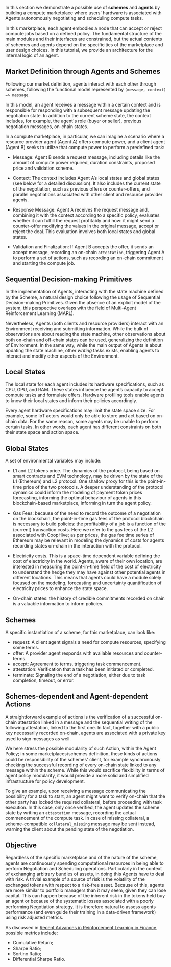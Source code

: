 In this section we demonstrate a possible use of **schemes** and **agents** by building a compute marketplace where users' hardware is associated with Agents autonomously negotiating and scheduling compute tasks. 

In this marketplace, each agent embodies a node that can accept or reject compute jobs based on a defined policy. The fundamental structure of the main modules and their interfaces are constrained, but the actual contents of schemes and agents depend on the specificities of the marketplace and user design choices. In this tutorial, we provide an architecture for the internal logic of an agent.

## Market Definition through Agents and Schemes

Following our market definition, agents interact with each other through schemes, following the functional model represented by `(message, context) => message`. 

In this model, an agent receives a message within a certain context and is responsible for responding with a subsequent message updating the negotiation state. In addition to the current scheme state, the context includes, for example, the agent's role (buyer or seller), previous negotiation messages, on-chain states.

In a compute marketplace, in particular, we can imagine a scenario where a resource provider agent (Agent A) offers compute power, and a client agent (Agent B) seeks to utilize that compute power to perform a predefined task:

- Message: Agent B sends a request message, including details like the amount of compute power required, duration constraints, proposed price and validation scheme.

- Context: The context includes Agent A’s local states and global states (see below  for a detailed discussion). It also includes the current state of the negotiation, such as previous offers or counter-offers, and parallel negotiations associated with other client and resource provider agents.

- Response Message: Agent A receives the request message and, combining it with the context according to a specific policy, evaluates whether it can fulfill the request profitably and how: it might send a counter-offer modifying the values in the original message, accept or reject the deal. This evaluation involves both local states and global states.

- Validation and Finalization: If Agent B accepts the offer, it sends an accept message, recording an on-chain `attestation`, triggering Agent A to perform a set of actions, such as recording an on-chain commitment and starting the compute job.

## Sequential Decision-making Primitives

In the implementation of Agents, interacting with the state machine defined by the Scheme, a natural design choice following the usage of Sequential Decision-making Primitives. Given the absence of an explicit model of the system, this perspective overlaps with the field of Multi-Agent Reinforcement Learning (MARL).

Nevertheless, Agents (both clients and resource providers) interact with an Environment receiving and submitting information. While the bulk of observations are about reading the state machine, other observations about both on-chain and off-chain states can be used, generalizing the definition of Environment. In the same way, while the main output of Agents is about updating the state machine, other *writing* tasks exists, enabling agents to interact and modify other aspects of the Environment.

## Local States

The local state for each agent includes its hardware specifications, such as CPU, GPU, and RAM. These states influence the agent’s capacity to accept compute tasks and formulate offers. Hardware profiling tools enable agents to know their local states and inform their policies accordingly.

Every agent hardware specifications may limit the state space size. For example, some IoT actors would only be able to store and act based on on-chain data. For the same reason, some agents may be unable to perform certain tasks. In other words, each agent has different constraints on both their state space and action space.

## Global States

A set of environmental variables may include:

- L1 and L2 tokens price. The dynamics of the protocol, being based on smart contracts and EVM technology, may be driven by the state of the L1 (Ethereum) and L2 protocol. One shallow proxy for this is the point-in-time price of the two protocols. A deeper understanding of the protocol dynamics could inform the modeling of payment token prices forecasting, informing the optimal behaviour of agents in this blockchain-based marketplace, informing in turn the agent policy.

- Gas Fees: because of the need to record the outcome of a negotiation on the blockchain, the point-in-time gas fees of the protocol blockchain is necessary to build policies: the profitability of a job is a function of the (current) transaction costs. Here we refer to the gas fees of the L2 associated with CoopHive; as per prices, the gas fee time series of Ethereum may be relevant in modeling the dynamics of costs for agents recording states on-chain in the interaction with the protocol.

- Electricity costs. This is a space-time dependent variable defining the cost of electricity in the world. Agents, aware of their own location, are interested in measuring the point-in-time field of the cost of electricity to understand the hedge they may have against other potential agents in different locations. This means that agents could have a module solely focused on the modeling, forecasting and uncertainty quantification of electricity prices to enhance the state space.

- On-chain states: the history of credible commitments recorded on chain is a valuable information to inform policies.

## Schemes

A specific instantiation of a scheme, for this marketplace, can look like:

- request: A client agent signals a need for compute resources, specifying some terms.
- offer: A provider agent responds with available resources and counter-terms.
- accept: Agreement to terms, triggering task commencement.
- attestation: Verification that a task has been initiated or completed.
- terminate: Signaling the end of a negotiation, either due to task completion, timeout, or error.

## Schemes-dependent and Agent-dependent Actions

A straightforward example of actions is the verification of a successful on-chain attestation linked in a message and the sequential writing of the following attestation, linked to the first one. In fact, together with a public key necessarily recorded on-chain, agents are associated with a private key used to sign messages as well.

We here stress the possible modularity of such Action, within the Agent Policy; in some marketplaces/schemes definition, these kinds of actions could be responsibility of the schemes' client, for example synchronously checking the successful recording of every on-chain state linked to any message within the scheme. While this would sacrifice flexibility in terms of agent policy modularity, it would provide a more solid and simplified infrastructure for policy development.

To give an example, upon receiving a message communicating the possibility for a task to start, an agent might want to verify on-chain that the other party has locked the required collateral, before proceeding with task execution. In this case, only once verified, the agent updates the scheme state by writing an `attestation` message, recording the actual commencement of the compute task. In case of missing collateral, a scheme-compatible `collateral_missing` message may be sent instead, warning the client about the pending state of the negotiation.

## Objective

Regardless of the specific marketplace and of the nature of the scheme, agents are continuously spending computational resources in being able to perform Negotiation and Scheduling operations. Particularly in the context of exchanging arbitrary bundles of assets, in doing this Agents have to deal with risk. A trivial example of a source of risk is the volatility of the exchanged tokens with respect to a risk-free asset. Because of this, agents are more similar to portfolio managers than it may seem, given they can lose capital. This can happen because of the inherent risk in the tokens held buy an agent or because of the systematic losses associated with a poorly performing Negotiation strategy. It is therefore natural to assess agents performance (and even guide their training in a data-driven framework) using risk adjusted metrics.

As discussed in [Recent Advances in Reinforcement Learning in Finance](https://arxiv.org/pdf/2112.04553), possible metrics include:

- Cumulative Return;
- Sharpe Ratio;
- Sortino Ratio;
- Differential Sharpe Ratio.

